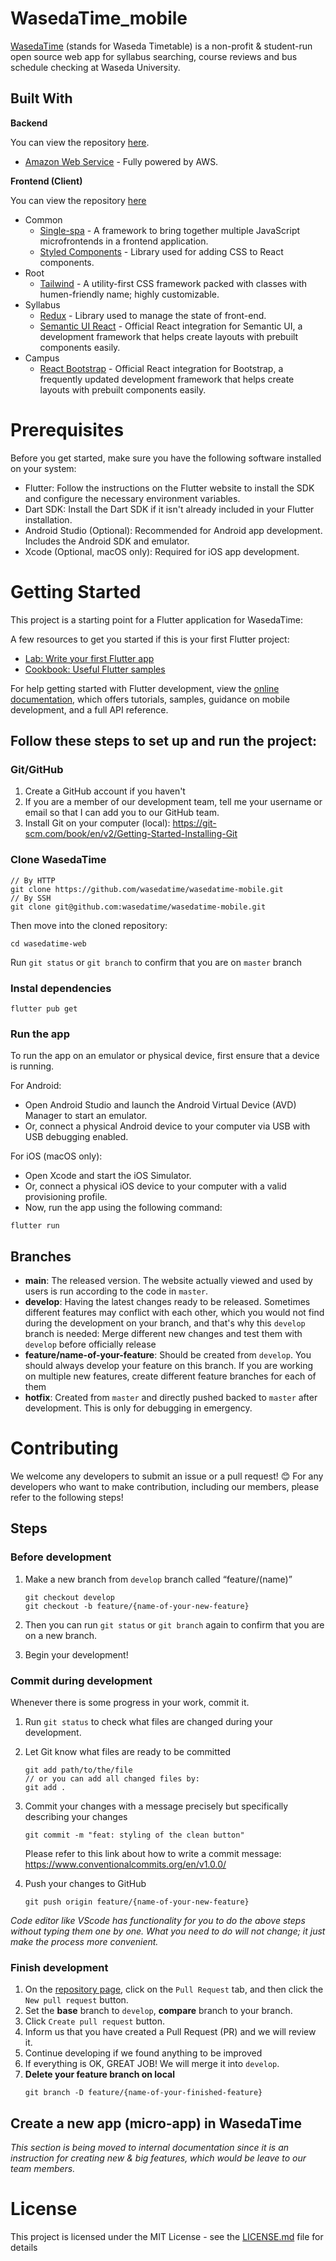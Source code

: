 # WasedaTime_mobile

[WasedaTime](https://wasedatime.com) (stands for Waseda Timetable) is a non-profit & student-run open source web app for syllabus searching, course reviews and bus schedule checking at Waseda University.

## Built With

**Backend**

You can view the repository [here](https://github.com/wasedatime/wasedatime-backend).

- [Amazon Web Service](https://aws.amazon.com/) - Fully powered by AWS.

**Frontend (Client)**

You can view the repository [here](https://github.com/wasedatime/wasedatime-web)

- Common
  - [Single-spa](https://single-spa.js.org) - A framework to bring together multiple JavaScript microfrontends in a frontend application.
  - [Styled Components](https://www.styled-components.com) - Library used for adding CSS to React components.
- Root
  - [Tailwind](https://tailwindcss.com) - A utility-first CSS framework packed with classes with humen-friendly name; highly customizable.
- Syllabus
  - [Redux](https://redux.js.org) - Library used to manage the state of front-end.
  - [Semantic UI React](https://react.semantic-ui.com) - Official React integration for Semantic UI, a development framework that helps create layouts with prebuilt components easily.
- Campus
  - [React Bootstrap](https://react-bootstrap.github.io) - Official React integration for Bootstrap, a frequently updated development framework that helps create layouts with prebuilt components easily.

# Prerequisites

Before you get started, make sure you have the following software installed on your system:

- Flutter: Follow the instructions on the Flutter website to install the SDK and configure the necessary environment variables.
- Dart SDK: Install the Dart SDK if it isn't already included in your Flutter installation.
- Android Studio (Optional): Recommended for Android app development. Includes the Android SDK and emulator.
- Xcode (Optional, macOS only): Required for iOS app development.

# Getting Started

This project is a starting point for a Flutter application for WasedaTime:

A few resources to get you started if this is your first Flutter project:

- [Lab: Write your first Flutter app](https://docs.flutter.dev/get-started/codelab)
- [Cookbook: Useful Flutter samples](https://docs.flutter.dev/cookbook)

For help getting started with Flutter development, view the
[online documentation](https://docs.flutter.dev/), which offers tutorials,
samples, guidance on mobile development, and a full API reference.

## Follow these steps to set up and run the project:

### Git/GitHub

1.  Create a GitHub account if you haven't
2.  If you are a member of our development team, tell me your username or email so that I can add you to our GitHub team.
3.  Install Git on your computer (local): https://git-scm.com/book/en/v2/Getting-Started-Installing-Git

### Clone WasedaTime

```
// By HTTP
git clone https://github.com/wasedatime/wasedatime-mobile.git
// By SSH
git clone git@github.com:wasedatime/wasedatime-mobile.git
```

Then move into the cloned repository:

```
cd wasedatime-web
```

Run `git status` or `git branch` to confirm that you are on `master` branch

### Instal dependencies

```
flutter pub get
```

### Run the app

To run the app on an emulator or physical device, first ensure that a device is running.

For Android:

- Open Android Studio and launch the Android Virtual Device (AVD) Manager to start an emulator.
- Or, connect a physical Android device to your computer via USB with USB debugging enabled.

For iOS (macOS only):

- Open Xcode and start the iOS Simulator.
- Or, connect a physical iOS device to your computer with a valid provisioning profile.
- Now, run the app using the following command:

```
flutter run
```

## Branches

- **main**: The released version. The website actually viewed and used by users is run according to the code in `master`.
- **develop**: Having the latest changes ready to be released. Sometimes different features may conflict with each other, which you would not find during the development on your branch, and that's why this `develop` branch is needed: Merge different new changes and test them with `develop` before officially release
- **feature/name-of-your-feature**: Should be created from `develop`. You should always develop your feature on this branch. If you are working on multiple new features, create different feature branches for each of them
- **hotfix**: Created from `master` and directly pushed backed to `master` after development. This is only for debugging in emergency.

# Contributing

We welcome any developers to submit an issue or a pull request! :blush:
For any developers who want to make contribution, including our members, please refer to the following steps!

## Steps

### Before development

1. Make a new branch from `develop` branch called “feature/(name)”
   ```
   git checkout develop
   git checkout -b feature/{name-of-your-new-feature}
   ```
2. Then you can run `git status` or `git branch` again to confirm that you are on a new branch.

3. Begin your development!

### Commit during development

Whenever there is some progress in your work, commit it.

1. Run `git status` to check what files are changed during your development.

2. Let Git know what files are ready to be committed

   ```
   git add path/to/the/file
   // or you can add all changed files by:
   git add .
   ```

3. Commit your changes with a message precisely but specifically describing your changes

   ```
   git commit -m "feat: styling of the clean button"
   ```

   Please refer to this link about how to write a commit message: https://www.conventionalcommits.org/en/v1.0.0/

4. Push your changes to GitHub
   ```
   git push origin feature/{name-of-your-new-feature}
   ```

_Code editor like VScode has functionality for you to do the above steps without typing them one by one. What you need to do will not change; it just make the process more convenient._

### Finish development

1. On the [repository page](https://github.com/wasedatime/wasedatime-mobile), click on the `Pull Request` tab, and then click the `New pull request` button.
2. Set the **base** branch to `develop`, **compare** branch to your branch.
3. Click `Create pull request` button.
4. Inform us that you have created a Pull Request (PR) and we will review it.
5. Continue developing if we found anything to be improved
6. If everything is OK, GREAT JOB! We will merge it into `develop`.
7. **Delete your feature branch on local**
   ```
   git branch -D feature/{name-of-your-finished-feature}
   ```

## Create a new app (micro-app) in WasedaTime

_This section is being moved to internal documentation since it is an instruction for creating new & big features, which would be leave to our team members._

# License

This project is licensed under the MIT License - see the [LICENSE.md](LICENSE.md) file for details
